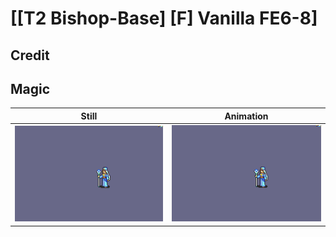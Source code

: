 # [\[T2 Bishop-Base\] \[F\] Vanilla FE6-8]

## Credit



## Magic

| Still | Animation |
| :---: | :-------: |
| ![Magic still](./Magic_000.png) | ![Magic animation](./Magic.gif) |
